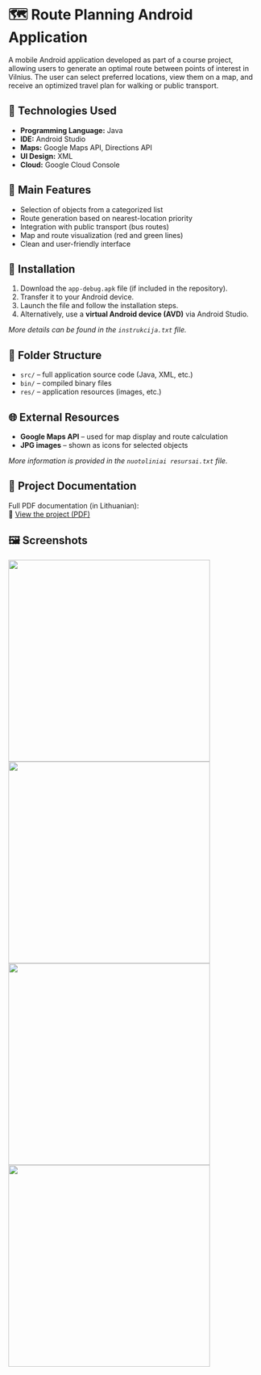 # 🗺️ Route Planning Android Application

A mobile Android application developed as part of a course project, allowing users to generate an optimal route between points of interest in Vilnius. The user can select preferred locations, view them on a map, and receive an optimized travel plan for walking or public transport.

## 🔧 Technologies Used

- **Programming Language:** Java  
- **IDE:** Android Studio  
- **Maps:** Google Maps API, Directions API  
- **UI Design:** XML  
- **Cloud:** Google Cloud Console  

## 🚀 Main Features

- Selection of objects from a categorized list
- Route generation based on nearest-location priority
- Integration with public transport (bus routes)
- Map and route visualization (red and green lines)
- Clean and user-friendly interface

## 📲 Installation

1. Download the `app-debug.apk` file (if included in the repository).
2. Transfer it to your Android device.
3. Launch the file and follow the installation steps.
4. Alternatively, use a **virtual Android device (AVD)** via Android Studio.

_More details can be found in the `instrukcija.txt` file._

## 📁 Folder Structure

- `src/` – full application source code (Java, XML, etc.)
- `bin/` – compiled binary files
- `res/` – application resources (images, etc.)

## 🌐 External Resources

- **Google Maps API** – used for map display and route calculation  
- **JPG images** – shown as icons for selected objects  

_More information is provided in the `nuotoliniai resursai.txt` file._

## 📖 Project Documentation

Full PDF documentation (in Lithuanian):  
📄 [View the project (PDF)](./Projektas-Maršrutas.pdf)

## 🖼️ Screenshots

<img src="https://github.com/user-attachments/assets/e29099fd-79b3-47ca-ada0-578257fd0ee1" width="400"/>
<img src="https://github.com/user-attachments/assets/d510df37-8c15-49bd-8134-f2af09188b27" width="400"/>
<img src="https://github.com/user-attachments/assets/b9eb1f39-819e-47f9-a0d6-d26500750c8f" width="400"/>
<img src="https://github.com/user-attachments/assets/94392d68-fad5-4c21-b82c-6083be2f7beb" width="400"/>

